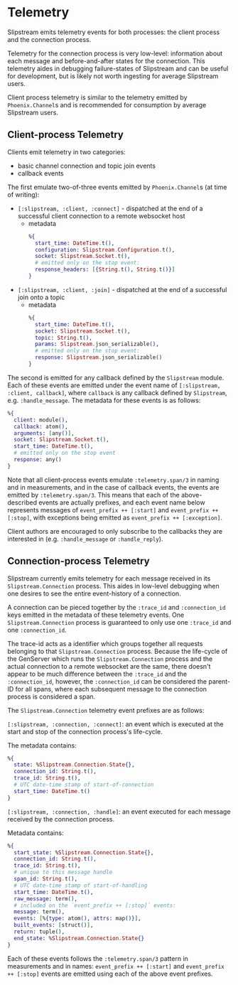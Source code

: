 # Telemetry

Slipstream emits telemetry events for both processes: the client process and
the connection process.

Telemetry for the connection process is very low-level: information about
each message and before-and-after states for the connection. This telemetry
aides in debugging failure-states of Slipstream and can be useful for
development, but is likely not worth ingesting for average Slipstream users.

Client process telemetry is similar to the telemetry emitted by
`Phoenix.Channel`s and is recommended for consumption by average Slipstream
users.

## Client-process Telemetry

Clients emit telemetry in two categories:

- basic channel connection and topic join events
- callback events

The first emulate two-of-three events emitted by `Phoenix.Channel`s (at time
of writing):

- `[:slipstream, :client, :connect]` - dispatched at the end of a successful
  client connection to a remote websocket host
    - metadata
      ```elixir
      %{
        start_time: DateTime.t(),
        configuration: Slipstream.Configuration.t(),
        socket: Slipstream.Socket.t(),
        # emitted only on the stop event:
        response_headers: [{String.t(), String.t()}]
      }
      ```
- `[:slipstream, :client, :join]` - dispatched at the end of a successful
  join onto a topic
    - metadata
      ```elixir
      %{
        start_time: DateTime.t(),
        socket: Slipstream.Socket.t(),
        topic: String.t(),
        params: Slipstream.json_serializable(),
        # emitted only on the stop event:
        response: Slipstream.json_serializable()
      }
      ```

The second is emitted for any callback defined by the `Slipstream` module. Each
of these events are emitted under the event name of
`[:slipstream, :client, callback]`, where `callback` is any callback defined
by `Slipstream`, e.g. `:handle_message`. The metadata for these events is as
follows:

```elixir
%{
  client: module(),
  callback: atom(),
  arguments: [any()],
  socket: Slipstream.Socket.t(),
  start_time: DateTime.t(),
  # emitted only on the stop event
  response: any()
}
```

Note that all client-process events emulate `:telemetry.span/3` in naming and
in measurements, and in the case of callback events, the events are emitted
by `:telemetry.span/3`. This means that each of the above-described events
are actually prefixes, and each event name below represents messages of
`event_prefix ++ [:start]` and `event_prefix ++ [:stop]`, with exceptions
being emitted as `event_prefix ++ [:exception]`.

Client authors are encouraged to only subscribe to the callbacks they are
interested in (e.g. `:handle_message` or `:handle_reply`).

## Connection-process Telemetry

Slipstream currently emits telemetry for each message received in its
`Slipstream.Connection` process. This aides in low-level debugging when one
desires to see the entire event-history of a connection.

A connection can be pieced together by the `:trace_id` and `:connection_id`
keys emitted in the metadata of these telemetry events. One
`Slipstream.Connection` process is guaranteed to only use one `:trace_id` and
one `:connection_id`.

The trace-id acts as a identifier which groups together all requests belonging
to that `Slipstream.Connection` process. Because the life-cycle of the GenServer
which runs the `Slipstream.Connection` process and the actual connection to a
remote websocket are the same, there doesn't appear to be much difference
between the `:trace_id` and the `:connection_id`, however, the `:connection_id`
can be considered the parent-ID for all spans, where each subsequent message
to the connection process is considered a span.

The `Slipstream.Connection` telemetry event prefixes are as follows:

`[:slipstream, :connection, :connect]`: an event which is executed at the
start and stop of the connection process's life-cycle.

The metadata contains:

```elixir
%{
  state: %Slipstream.Connection.State{},
  connection_id: String.t(),
  trace_id: String.t(),
  # UTC date-time stamp of start-of-connection
  start_time: DateTime.t()
}
```

`[:slipstream, :connection, :handle]`: an event executed for each message
received by the connection process.

Metadata contains:

```elixir
%{
  start_state: %Slipstream.Connection.State{},
  connection_id: String.t(),
  trace_id: String.t(),
  # unique to this message handle
  span_id: String.t(),
  # UTC date-time stamp of start-of-handling
  start_time: DateTime.t(),
  raw_message: term(),
  # included on the `event_prefix ++ [:stop]` events:
  message: term(),
  events: [%{type: atom(), attrs: map()}],
  built_events: [struct()],
  return: tuple(),
  end_state: %Slipstream.Connection.State{}
}
```

Each of these events follows the `:telemetry.span/3` pattern in measurements
and in names: `event_prefix ++ [:start]` and `event_prefix ++ [:stop]` events
are emitted using each of the above event prefixes.
